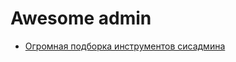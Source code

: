 # Awesome admin

- [Огромная подборка инструментов сисадмина](/collections/inner/sysadmin_tools_collection_1.md)
